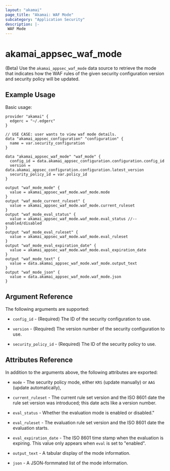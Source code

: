 ```yaml
---
layout: "akamai"
page_title: "Akamai: WAF Mode"
subcategory: "Application Security"
description: |-
 WAF Mode
---
```


# akamai_appsec_waf_mode

(Beta) Use the `akamai_appsec_waf_mode` data source to retrieve the mode that indicates how the WAF rules of the given security configuration version and security policy will be updated.

## Example Usage

Basic usage:

```hcl
provider "akamai" {
  edgerc = "~/.edgerc"
}

// USE CASE: user wants to view waf mode details.
data "akamai_appsec_configuration" "configuration" {
  name = var.security_configuration
}

data "akamai_appsec_waf_mode" "waf_mode" {
  config_id = data.akamai_appsec_configuration.configuration.config_id
  version = data.akamai_appsec_configuration.configuration.latest_version
  security_policy_id = var.policy_id
}

output "waf_mode_mode" {
  value = akamai_appsec_waf_mode.waf_mode.mode
}
output "waf_mode_current_ruleset" {
  value = akamai_appsec_waf_mode.waf_mode.current_ruleset
}
output "waf_mode_eval_status" {
  value = akamai_appsec_waf_mode.waf_mode.eval_status //-- enabled/disabled
}
output "waf_mode_eval_ruleset" {
  value = akamai_appsec_waf_mode.waf_mode.eval_ruleset
}
output "waf_mode_eval_expiration_date" {
  value = akamai_appsec_waf_mode.waf_mode.eval_expiration_date
}
output "waf_mode_text" {
  value = data.akamai_appsec_waf_mode.waf_mode.output_text
}
output "waf_mode_json" {
  value = data.akamai_appsec_waf_mode.waf_mode.json
}
```

## Argument Reference

The following arguments are supported:

* `config_id` - (Required) The ID of the security configuration to use.

* `version` - (Required) The version number of the security configuration to use.

* `security_policy_id` - (Required) The ID of the security policy to use.


## Attributes Reference

In addition to the arguments above, the following attributes are exported:

* `mode` - The security policy mode, either `KRS` (update manually) or `AAG` (update automatically),

* `current_ruleset` - The current rule set version and the ISO 8601 date the rule set version was introduced; this date acts like a version number. 

* `eval_status` - Whether the evaluation mode is enabled or disabled."

* `eval_ruleset` - The evaluation rule set version and the ISO 8601 date the evaluation starts.

* `eval_expiration_date` - The ISO 8601 time stamp when the evaluation is expiring. This value only appears when `eval` is set to "enabled".

* `output_text` - A tabular display of the mode information.

* `json` - A JSON-formmated list of the mode information.
